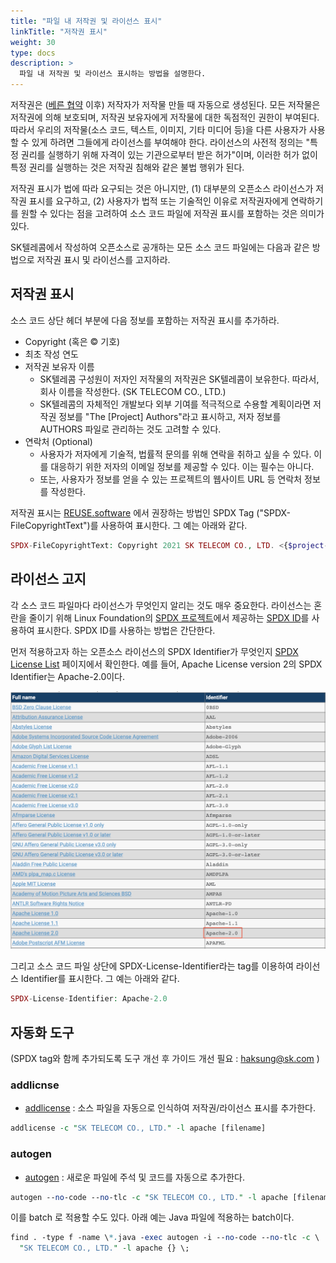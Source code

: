 ```yaml
---
title: "파일 내 저작권 및 라이선스 표시"
linkTitle: "저작권 표시"
weight: 30
type: docs
description: >
  파일 내 저작권 및 라이선스 표시하는 방법을 설명한다. 
---
```


저작권은 ([베른 협약](https://en.wikipedia.org/wiki/Berne_Convention) 이후) 저작자가 저작물 만들 때 자동으로 생성된다. 모든 저작물은 저작권에 의해 보호되며, 저작권 보유자에게 저작물에 대한 독점적인 권한이 부여된다. 따라서 우리의 저작물(소스 코드, 텍스트, 이미지, 기타 미디어 등)을 다른 사용자가 사용할 수 있게 하려면 그들에게 라이선스를 부여해야 한다. 라이선스의 사전적 정의는 "특정 권리를 실행하기 위해 자격이 있는 기관으로부터 받은 허가"이며, 이러한 허가 없이 특정 권리를 실행하는 것은 저작권 침해와 같은 불법 행위가 된다.

저작권 표시가 법에 따라 요구되는 것은 아니지만, (1) 대부분의 오픈소스 라이선스가 저작권 표시를 요구하고, (2) 사용자가 법적 또는 기술적인 이유로 저작권자에게 연락하기를 원할 수 있다는 점을 고려하여 소스 코드 파일에 저작권 표시를 포함하는 것은 의미가 있다.

SK텔레콤에서 작성하여 오픈소스로 공개하는 모든 소스 코드 파일에는 다음과 같은 방법으로 저작권 표시 및 라이선스를 고지하라.

## 저작권 표시
소스 코드 상단 헤더 부분에 다음 정보를 포함하는 저작권 표시를 추가하라.

* Copyright (혹은 © 기호)
* 최초 작성 연도
* 저작권 보유자 이름
  * SK텔레콤 구성원이 저자인 저작물의 저작권은 SK텔레콤이 보유한다. 따라서, 회사 이름을 작성한다. (SK TELECOM CO., LTD.)
  * SK텔레콤의 자체적인 개발보다 외부 기여를 적극적으로 수용할 계획이라면 저작권 정보를 "The [Project] Authors"라고 표시하고, 저자 정보를 AUTHORS 파일로 관리하는 것도 고려할 수 있다.
* 연락처 (Optional)
  * 사용자가 저자에게 기술적, 법률적 문의를 위해 연락을 취하고 싶을 수 있다. 이를 대응하기 위한 저자의 이메일 정보를 제공할 수 있다. 이는 필수는 아니다.
  * 또는, 사용자가 정보를 얻을 수 있는 프로젝트의 웹사이트 URL 등 연락처 정보를 작성한다.

저작권 표시는 [REUSE.software](https://reuse.software/) 에서 권장하는 방법인 SPDX Tag ("SPDX-FileCopyrightText")를 사용하여 표시한다. 그 예는 아래와 같다.

~~~php
SPDX-FileCopyrightText: Copyright 2021 SK TELECOM CO., LTD. <{$project-website-url}>
~~~

## 라이선스 고지
각 소스 코드 파일마다 라이선스가 무엇인지 알리는 것도 매우 중요한다. 라이선스는 혼란을 줄이기 위해 Linux Foundation의 [SPDX 프로젝트](https://spdx.org/)에서 제공하는 [SPDX ID](https://spdx.org/ids)를 사용하여 표시한다. SPDX ID를 사용하는 방법은 간단한다.

먼저 적용하고자 하는 오픈소스 라이선스의 SPDX Identifier가 무엇인지 [SPDX License List](https://spdx.org/licenses/) 페이지에서 확인한다. 예를 들어, Apache License version 2의 SPDX Identifier는 Apache-2.0이다.

![license-list](./license-list.png)

그리고 소스 코드 파일 상단에 SPDX-License-Identifier라는 tag를 이용하여 라이선스 Identifier를 표시한다. 그 예는 아래와 같다.

~~~php
SPDX-License-Identifier: Apache-2.0
~~~

## 자동화 도구
(SPDX tag와 함께 추가되도록 도구 개선 후 가이드 개선 필요 : [haksung@sk.com](haksung@sk.com) )

### addlicnse
* [addlicense](https://github.com/google/addlicense) : 소스 파일을 자동으로 인식하여 저작권/라이선스 표시를 추가한다.

~~~perl
addlicense -c "SK TELECOM CO., LTD." -l apache [filename]
~~~ 

### autogen
* [autogen](https://github.com/mbrukman/autogen) : 새로운 파일에 주석 및 코드를 자동으로 추가한다. 

~~~perl
autogen --no-code --no-tlc -c "SK TELECOM CO., LTD." -l apache [filename]
~~~

이를 batch 로 적용할 수도 있다. 아래 예는 Java 파일에 적용하는 batch이다.

~~~perl
find . -type f -name \*.java -exec autogen -i --no-code --no-tlc -c \
  "SK TELECOM CO., LTD." -l apache {} \;
~~~